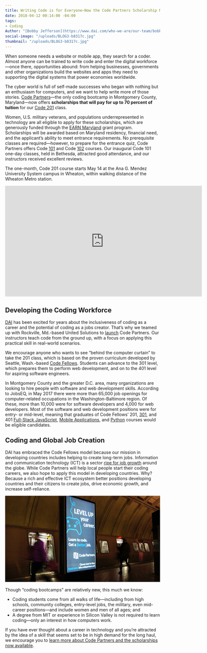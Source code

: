 ```yaml
---
title: Writing Code is for Everyone—Now the Code Partners Scholarship Makes it Affordable
date: 2018-04-12 00:14:00 -04:00
tags:
- Coding
Author: "[Bobby Jefferson](https://www.dai.com/who-we-are/our-team/bobby-jefferson)"
social-image: "/uploads/BLOG3-b8317c.jpg"
thumbnail: "/uploads/BLOG3-b8317c.jpg"
---
```


When someone needs a website or mobile app, they search for a coder. Almost anyone can be trained to write code and enter the digital workforce—once there, opportunities abound: from helping businesses, governments and other organizations build the websites and apps they need to supporting the digital systems that power economies worldwide.

<!--more-->

The cyber world is full of self-made successes who began with nothing but an enthusiasm for computers, and we want to help write more of those stories. [Code Partners](https://www.dai.com/news/dai-hosts-launch-of-new-coding-school-in-montgomery-county)—the only coding bootcamp in Montgomery County, Maryland—now offers **scholarships that will pay for up to 70 percent of tuition** for our [Code 201](https://www.codepartners.net/portal/customers/code/index.html#/courses/201) class. 

Women, U.S. military veterans, and populations underrepresented in technology are all eligible to apply for these scholarships, which are generously funded through the [EARN Maryland](https://www.dllr.state.md.us/earn/) grant program. Scholarships will be awarded based on Maryland residency, financial need, and the applicant’s ability to meet entrance requirements. No prerequisite classes are required—however, to prepare for the entrance quiz, Code Partners offers Code [101](https://www.codepartners.net/portal/customers/code/index.html#/courses/101) and Code [102](https://www.codepartners.net/portal/customers/code/index.html#/courses/102) courses. Our inaugural Code 101 one-day classes, held in Bethesda, attracted good attendance, and our instructors received excellent reviews.

The one-month, Code 201 course starts May 14 at the Ana G. Mendez University System campus in Wheaton, within walking distance of the Wheaton Metro station. 

<iframe src="https://player.vimeo.com/video/256115225" width="640" height="360" frameborder="0" webkitallowfullscreen mozallowfullscreen allowfullscreen></iframe>

## Developing the Coding Workforce

[DAI](https://www.dai.com/) has been excited for years about the inclusiveness of coding as a career and the potential of coding as a jobs creator. That’s why we teamed up with Rockville, Md.-based United Solutions to [launch](https://www.dai.com/news/dai-hosts-launch-of-new-coding-school-in-montgomery-county) Code Partners. Our instructors teach code from the ground up, with a focus on applying this practical skill in real-world scenarios.

We encourage anyone who wants to see “behind the computer curtain” to take the 201 class, which is based on the proven curriculum developed by Seattle, Wash.-based [Code Fellows](https://www.codefellows.org/). Students can advance to the 301 level, which prepares them to perform web development, and on to the 401 level for aspiring software engineers.

In Montgomery County and the greater D.C. area, many organizations are looking to hire people with software and web development skills. According to JobsEQ, in May 2017 there were more than 65,000 job openings for computer-related occupations in the Washington-Baltimore region. Of these, more than 10,000 were for software developers and 4,000 for web developers. Most of the software and web development positions were for entry- or mid-level, meaning that graduates of Code Fellows’ 201, [301](https://www.codepartners.net/portal/customers/code/index.html#/courses/301), and 401 [Full-Stack JavaScript](https://www.codepartners.net/portal/customers/code/index.html#/courses/401_JavaScript), [Mobile Applications](https://www.codepartners.net/portal/customers/code/index.html#/courses/401_MobileDev), and [Python](https://www.codepartners.net/portal/customers/code/index.html#/courses/401_Python) courses would be eligible candidates.

## Coding and Global Job Creation

DAI has embraced the Code Fellows model because our mission in developing countries includes helping to create long-term jobs. Information and communication technology (ICT) is a sector [ripe for job growth](https://www.ictworks.org/software-skills-pay-2018/#.Ws4uldPwZE4) around the globe. While Code Partners will help local people start their coding careers, we also hope to apply this model in developing countries. Why? Because a rich and effective ICT ecosystem better positions developing countries and their citizens to create jobs, drive economic growth, and increase self-reliance.

![metro sign advertisement](/uploads/BLOG3-b8317c.jpg)

Though “coding bootcamps” are relatively new, this much we know:

* Coding students come from all walks of life—including from high schools, community colleges, entry-level jobs, the military, even mid-career positions—and include women and men of all ages; and
* A degree from MIT or experience in Silicon Valley is not required to learn coding—only an interest in how computers work.

If you have ever thought about a career in technology and you’re attracted by the idea of a skill that seems set to be in high demand for the long haul, we encourage you to [learn more about Code Partners and the scholarships now available](https://info.codepartners.net/scholarship-fund/?utm_source=digital&utm_medium=promo&utm_campagin=dai-blog).
